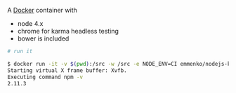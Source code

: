 A [Docker](https://www.docker.com/) container with

- node 4.x
- chrome for karma headless testing
- bower is included


```bash
# run it

$ docker run -it -v $(pwd):/src -w /src -e NODE_ENV=CI emmenko/nodejs-karma npm -v
Starting virtual X frame buffer: Xvfb.
Executing command npm -v
2.11.3
```
